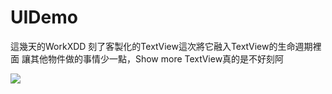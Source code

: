 ﻿# UIDemo
這幾天的WorkXDD
刻了客製化的TextView這次將它融入TextView的生命週期裡面
讓其他物件做的事情少一點，Show more TextView真的是不好刻阿

![](https://github.com/FightJames/blog/blob/master/UIDemoLikeIG/UIDemo.gif)
